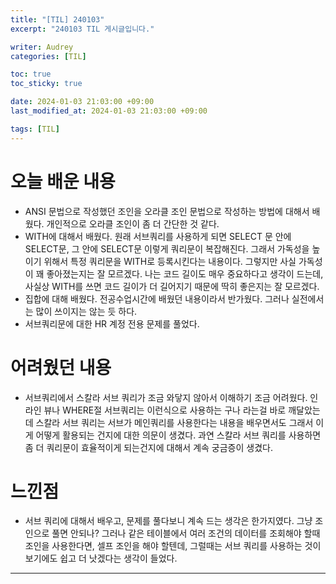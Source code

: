 ```yaml
---
title: "[TIL] 240103"
excerpt: "240103 TIL 게시글입니다."

writer: Audrey
categories: [TIL]

toc: true
toc_sticky: true

date: 2024-01-03 21:03:00 +09:00
last_modified_at: 2024-01-03 21:03:00 +09:00

tags: [TIL]
---
```


# 오늘 배운 내용
- ANSI 문법으로 작성했던 조인을 오라클 조인 문법으로 작성하는 방법에 대해서 배웠다. 개인적으로 오라클 조인이 좀 더 간단한 것 같다.
- WITH에 대해서 배웠다. 원래 서브쿼리를 사용하게 되면 SELECT 문 안에 SELECT문, 그 안에 SELECT문 이렇게 쿼리문이 복잡해진다. 그래서 가독성을 높이기 위해서 특정 쿼리문을 WITH로 등록시킨다는 내용이다. 그렇지만 사실 가독성이 꽤 좋아졌는지는 잘 모르겠다. 나는 코드 길이도 매우 중요하다고 생각이 드는데, 사실상 WITH를 쓰면 코드 길이가 더 길어지기 때문에 딱히 좋은지는 잘 모르겠다.
- 집합에 대해 배웠다. 전공수업시간에 배웠던 내용이라서 반가웠다. 그러나 실전에서는 많이 쓰이지는 않는 듯 하다.
- 서브쿼리문에 대한 HR 계정 전용 문제를 풀었다.


# 어려웠던 내용
- 서브쿼리에서 스칼라 서브 쿼리가 조금 와닿지 않아서 이해하기 조금 어려웠다. 인라인 뷰나 WHERE절 서브쿼리는 이런식으로 사용하는 구나 라는걸 바로 깨달았는데 스칼라 서브 쿼리는 서브가 메인쿼리를 사용한다는 내용을 배우면서도 그래서 이게 어떻게 활용되는 건지에 대한 의문이 생겼다. 과연 스칼라 서브 쿼리를 사용하면 좀 더 쿼리문이 효율적이게 되는건지에 대해서 계속 궁금증이 생겼다.

# 느낀점
- 서브 쿼리에 대해서 배우고, 문제를 풀다보니 계속 드는 생각은 한가지였다. 그냥 조인으로 풀면 안되나? 그러나 같은 테이블에서 여러 조건의 데이터를 조회해야 할때 조인을 사용한다면, 셀프 조인을 해야 할텐데, 그럴때는 서브 쿼리를 사용하는 것이 보기에도 쉽고 더 낫겠다는 생각이 들었다. 

---

<script src="https://giscus.app/client.js"
        data-repo="Audrey-1120/Audrey-1120.github.io"
        data-repo-id="R_kgDOK_Zbjw"
        data-category="General"
        data-category-id="DIC_kwDOK_Zbj84CcHu1"
        data-mapping="pathname"
        data-strict="0"
        data-reactions-enabled="1"
        data-emit-metadata="0"
        data-input-position="bottom"
        data-theme="noborder_gray"
        data-lang="ko"
        crossorigin="anonymous"
        async>
</script>